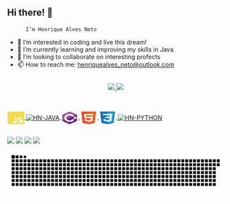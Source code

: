 <h2>Hi there! 👋</h2> 

          I’m Henrique Alves Neto

- 👀 I’m interested in coding and live this dream!
- 🌱 I’m currently learning and improving my skills in Java
- 💞️ I’m looking to collaborate on interesting profects
- 📫 How to reach me: henriquealves_neto@outlook.com
##
<!---
Starting to create my profile statics
--->

<div align="center">
  <a href="https://github.com/Henriquealvesneto">
  <img height="180em" src="https://github-readme-stats.vercel.app/api?username=Henriquealvesneto&show_icons=true&theme=tokyonight&include_all_commits=true&count_private=true"/>
  <img height="180em" src="https://github-readme-stats.vercel.app/api/top-langs/?username=Henriquealvesneto&layout=compact&langs_count=7&theme=tokyonight"/>
</div>
 
  ##
  
 <!---
Images of my skills
--->
  
<div style="display: inline_block"><br>
  <img align="center" alt="HN-Js" height="30" width="40" src="https://raw.githubusercontent.com/devicons/devicon/master/icons/javascript/javascript-plain.svg">
  <img align="center" alt="HN-JAVA" height="30" width="40"src="https://cdn.jsdelivr.net/gh/devicons/devicon/icons/java/java-original-wordmark.svg" />
  <img align="center" alt="HN-Csharp" height="30" width="40" src="https://raw.githubusercontent.com/devicons/devicon/master/icons/csharp/csharp-original.svg">
  <img align="center" alt="HN-HTML" height="30" width="40" src="https://raw.githubusercontent.com/devicons/devicon/master/icons/html5/html5-original.svg">
  <img align="center" alt="HN-CSS" height="30" width="40" src="https://raw.githubusercontent.com/devicons/devicon/master/icons/css3/css3-original.svg">
  <img align="center" alt="HN-PYTHON" height="30" width="40" src="C:\Users\Renata\Downloads">
  
</div>
  
  ##

 <!---
Social Media
--->  

  <div> 
  
  <a href="https://instagram.com/henriquealves94" target="_blank"><img src="https://img.shields.io/badge/-Instagram-%23E4405F?style=for-the-badge&logo=instagram&logoColor=white" target="_blank"></a>
  <a href="https://www.facebook.com/profile.php?id=100007545557026" target="_blank"><img src="https://img.shields.io/badge/Facebook-1877F2?style=for-the-badge&logo=facebook&logoColor=white" target="_blank"></a>
  <a href = "mailto:henriquealves_neto@outlook.com"><img src="https://img.shields.io/badge/Microsoft_Outlook-0078D4?style=for-the-badge&logo=microsoft-outlook&logoColor=white" target="_blank"></a>
  <a href="https://www.linkedin.com/in/henrique-neto-1039379a/" target="_blank"><img src="https://img.shields.io/badge/-LinkedIn-%230077B5?style=for-the-badge&logo=linkedin&logoColor=white" target="_blank"></a> 
 
  ![Snake animation](https://github.com/Henriquealvesneto/Henriquealvesneto/blob/output/github-contribution-grid-snake.svg)
 
</div>
  
  
